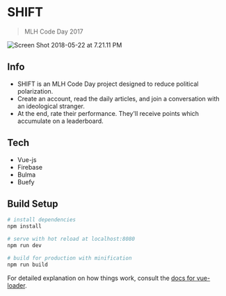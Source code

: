 # SHIFT

> MLH Code Day 2017

![Screen Shot 2018-05-22 at 7.21.11 PM](https://i.imgur.com/YxlJpp4.jpg)

## Info 
* SHIFT is an MLH Code Day project designed to reduce political polarization. 
* Create an account, read the daily articles, and join a conversation with an ideological stranger. 
* At the end, rate their performance. They'll receive points which accumulate on a leaderboard. 

## Tech
* Vue-js
* Firebase
* Bulma
* Buefy

## Build Setup

``` bash
# install dependencies
npm install

# serve with hot reload at localhost:8080
npm run dev

# build for production with minification
npm run build
```

For detailed explanation on how things work, consult the [docs for vue-loader](http://vuejs.github.io/vue-loader).
